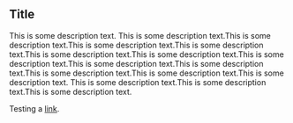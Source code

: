 ## Title

This is some description text. This is some description text.This is some description text.This is some description text.This is some description text.This is some description text.This is some description text.This is some description text.This is some description text.This is some description text.This is some description text.This is some description text.This is some description text. This is some description text.This is some description text.This is some description text.

Testing a [link](http://www.google.co.uk).


